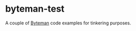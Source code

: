 # byteman-test

A couple of [Byteman](http://byteman.jboss.org/) code examples for tinkering purposes.
